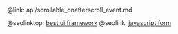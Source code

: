 @link: api/scrollable_onafterscroll_event.md

@seolinktop: [best ui framework](https://webix.com)
@seolink: [javascript form](https://webix.com/widget/form/)